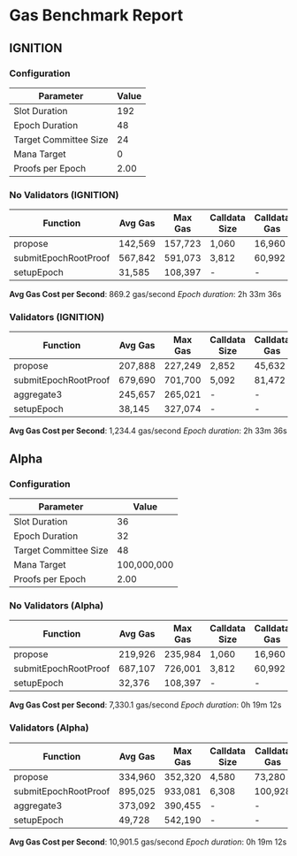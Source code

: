 # Gas Benchmark Report

## IGNITION

### Configuration

| Parameter             | Value |
|-----------------------|-------|
| Slot Duration         |   192 |
| Epoch Duration        |    48 |
| Target Committee Size |    24 |
| Mana Target           |     0 |
| Proofs per Epoch      |  2.00 |

### No Validators (IGNITION)

| Function             | Avg Gas | Max Gas | Calldata Size | Calldata Gas |
|----------------------|---------|---------|---------------|--------------|
| propose              | 142,569 | 157,723 |         1,060 |       16,960 |
| submitEpochRootProof | 567,842 | 591,073 |         3,812 |       60,992 |
| setupEpoch           |  31,585 | 108,397 |             - |            - |

**Avg Gas Cost per Second**: 869.2 gas/second
*Epoch duration*: 2h 33m 36s

### Validators (IGNITION)

| Function             | Avg Gas | Max Gas | Calldata Size | Calldata Gas |
|----------------------|---------|---------|---------------|--------------|
| propose              | 207,888 | 227,249 |         2,852 |       45,632 |
| submitEpochRootProof | 679,690 | 701,700 |         5,092 |       81,472 |
| aggregate3           | 245,657 | 265,021 |             - |            - |
| setupEpoch           |  38,145 | 327,074 |             - |            - |

**Avg Gas Cost per Second**: 1,234.4 gas/second
*Epoch duration*: 2h 33m 36s


## Alpha

### Configuration

| Parameter             |       Value |
|-----------------------|-------------|
| Slot Duration         |          36 |
| Epoch Duration        |          32 |
| Target Committee Size |          48 |
| Mana Target           | 100,000,000 |
| Proofs per Epoch      |        2.00 |

### No Validators (Alpha)

| Function             | Avg Gas | Max Gas | Calldata Size | Calldata Gas |
|----------------------|---------|---------|---------------|--------------|
| propose              | 219,926 | 235,984 |         1,060 |       16,960 |
| submitEpochRootProof | 687,107 | 726,001 |         3,812 |       60,992 |
| setupEpoch           |  32,376 | 108,397 |             - |            - |

**Avg Gas Cost per Second**: 7,330.1 gas/second
*Epoch duration*: 0h 19m 12s

### Validators (Alpha)

| Function             | Avg Gas | Max Gas | Calldata Size | Calldata Gas |
|----------------------|---------|---------|---------------|--------------|
| propose              | 334,960 | 352,320 |         4,580 |       73,280 |
| submitEpochRootProof | 895,025 | 933,081 |         6,308 |      100,928 |
| aggregate3           | 373,092 | 390,455 |             - |            - |
| setupEpoch           |  49,728 | 542,190 |             - |            - |

**Avg Gas Cost per Second**: 10,901.5 gas/second
*Epoch duration*: 0h 19m 12s

